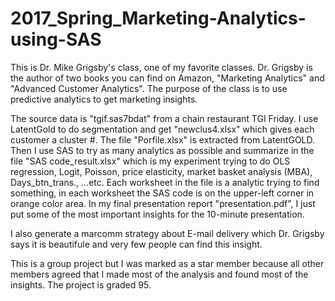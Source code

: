 # 2017_Spring_Marketing-Analytics-using-SAS
This is Dr. Mike Grigsby's class, one of my favorite classes. Dr. Grigsby is the author of two books you can find on Amazon, "Marketing Analytics" and "Advanced Customer Analytics". The purpose of the class is to use predictive analytics to get marketing insights. 

The source data is "tgif.sas7bdat" from a chain restaurant TGI Friday. I use LatentGold to do segmentation and get "newclus4.xlsx" which gives each customer a cluster #. The file "Porfile.xlsx" is extracted from LatentGOLD. Then I use SAS to try as many analytics as possible and summarize in the file "SAS code_result.xlsx" which is my experiment trying to do OLS regression, Logit, Poisson, price elasticity, market basket analysis (MBA), Days_btn_trans., ...etc. Each worksheet in the file is a analytic trying to find something, in each worksheet the SAS code is on the upper-left corner in orange color area. In my final presentation report "presentation.pdf", I just put some of the most important insights for the 10-minute presentation.    

I also generate a marcomm strategy about E-mail delivery which Dr. Grigsby says it is beautifule and very few people can find this insight. 

This is a group project but I was marked as a star member because all other members agreed that I made most of the analysis and found most of the insights. 
The project is graded 95. 
